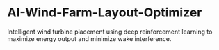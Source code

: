 # AI-Wind-Farm-Layout-Optimizer
Intelligent wind turbine placement using deep reinforcement learning to maximize energy output and minimize wake interference.
